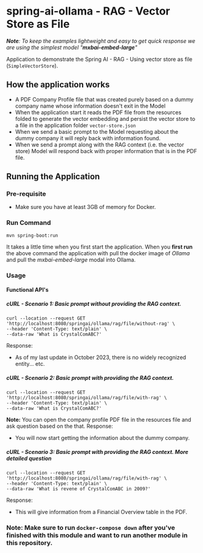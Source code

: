 # spring-ai-ollama - RAG - Vector Store as File

_**Note**: To keep the examples lightweight and easy to get quick response we are using the simplest model "**mxbai-embed-large**"_

Application to demonstrate the Spring AI - RAG - Using vector store as file (`SimpleVectorStore`).

## How the application works
- A PDF Company Profile file that was created purely based on a dummy company name whose information doesn't exit in the Model
- When the application start it reads the PDF file from the resources folded to generate the vector embedding and persist the vector store to a file in the application folder `vector-store.json`
- When we send a basic prompt to the Model requesting about the dummy company it will reply back with information found.
- When we send a prompt along with the RAG context (i.e. the vector store) Model will respond back with proper information that is in the PDF file.

## Running the Application 
### Pre-requisite
- Make sure you have at least 3GB of memory for Docker.

### Run Command
```
mvn spring-boot:run
```
It takes a little time when you first start the application. 
When you **first run** the above command the application with pull the docker image of _Ollama_ and pull the _mxbai-embed-large_ modal into Ollama. 

### Usage

#### Functional API's
##### cURL - Scenario 1: Basic prompt without providing the RAG context.
```
curl --location --request GET 'http://localhost:8080/springai/ollama/rag/file/without-rag' \
--header 'Content-Type: text/plain' \
--data-raw 'What is CrystalComABC?'
```
Response:
- As of my last update in October 2023, there is no widely recognized entity... etc.

##### cURL - Scenario 2: Basic prompt with providing the RAG context.
```
curl --location --request GET 'http://localhost:8080/springai/ollama/rag/file/with-rag' \
--header 'Content-Type: text/plain' \
--data-raw 'What is CrystalComABC?'
```
**Note:** You can open the company profile PDF file in the resources file and ask question based on the that.
Response:
- You will now start getting the information about the dummy company.

##### cURL - Scenario 3: Basic prompt with providing the RAG context. More detailed question
```
curl --location --request GET 'http://localhost:8080/springai/ollama/rag/file/with-rag' \
--header 'Content-Type: text/plain' \
--data-raw 'What is revene of CrystalComABC in 2009?'
```
Response:
- This will give information from a Financial Overview table in the PDF.


### Note: Make sure to run `docker-compose down` after you've finished with this module and want to run another module in this repository.